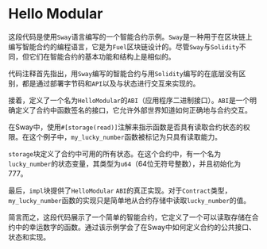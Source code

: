 # Hello Modular

这段代码是使用`Sway`语言编写的一个智能合约示例。`Sway`是一种用于在区块链上编写智能合约的编程语言，它是为`Fuel`区块链设计的。尽管`Sway`与`Solidity`不同，但它们在智能合约的基本功能和结构上是相似的。

代码注释首先指出，用`Sway`编写的智能合约与用`Solidity`编写的在底层没有区别，都是通过部署字节码和`API`以及与状态进行交互来实现的。

接着，定义了一个名为`HelloModular`的`ABI`（应用程序二进制接口）。`ABI`是一个明确定义了合约中函数签名的接口，它允许外部世界知道如何正确地与合约交互。

在Sway中，使用`#[storage(read)]`注解来指示函数是否具有读取合约状态的权限。在这个例子中，`my_lucky_number`函数被标记为只具有读取能力。

`storage`块定义了合约中可用的所有状态。在这个合约中，有一个名为`lucky_number`的状态变量，其类型为`u64`（64位无符号整数），并且初始化为777。

最后，`impl`块提供了`HelloModular` `ABI`的真正实现。对于`Contract`类型，`my_lucky_number`函数的实现只是简单地从合约存储中读取`lucky_number`的值。

简言而之，这段代码展示了一个简单的智能合约，它定义了一个可以读取存储在合约中的幸运数字的函数。通过该示例学会了在Sway中如何定义合约的公共接口、状态和实现。
